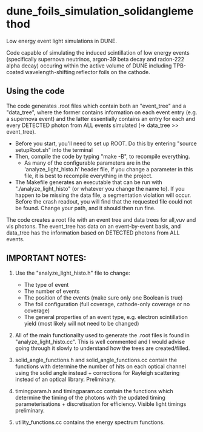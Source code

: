 # dune_foils_simulation_solidanglemethod
Low energy event light simulations in DUNE.

Code capable of simulating the induced scintillation of low energy events (specifically supernova neutrinos, argon-39 beta decay and radon-222 alpha decay) occuring within the active volume of DUNE including TPB-coated wavelength-shifting reflector foils on the cathode.

## Using the code
The code generates .root files which contain both an "event_tree" and a "data_tree", where the former contains information on each event entry (e.g. a supernova event) and the latter essentially contains an entry for each and every DETECTED photon from ALL events simulated (=> data_tree >> event_tree).

* Before you start, you'll need to set up ROOT. Do this by entering "source setupRoot.sh" into the terminal
* Then, compile the code by typing "make -B", to recompile everything.
  * As many of the configurable parameters are in the 'analyze_light_histo.h' header file, if you 	change a parameter in this file, it is best to recompile everything in the project.
* The Makefile generates an executable that can be run with "./analyze_light_histo" (or whatever you change the name to). If you happen to be missing the data file, a segmentation violation will occur. Before the crash readout, you will find that the requested file could not be found. Change your path, and it should then run fine.

The code creates a root file with an event tree and data trees for all,vuv and vis photons. The event_tree has data on an event-by-event basis, and data_tree has the information based on DETECTED photons from ALL events.

## IMPORTANT NOTES:
1.  Use the "analyze_light_histo.h" file to change:
	  - The type of event
	  - The number of events
	  - The position of the events (make sure only one Boolean is true)
	  - The foil configuration (full coverage, cathode-only coverage or no coverage)
	  - The general properties of an event type, e.g. electron scintillation yield (most likely will not need to be changed)

2. All of the main functionailty used to generate the .root files is found in "analyze_light_histo.cc". This is well commented and I would advise going through it slowly to understand how the trees are created/filled.

3. solid_angle_functions.h and solid_angle_functions.cc contain the functions with determine the number of hits on each optical channel using the solid angle instead + corrections for Rayleigh scattering instead of an optical library. Preliminary. 

4. timingparam.h and timingparam.cc contain the functions which determine the timing of the photons with the updated timing parameterisations + discretisation for efficiency. Visible light timings preliminary.

5. utility_functions.cc contains the energy spectrum functions.
